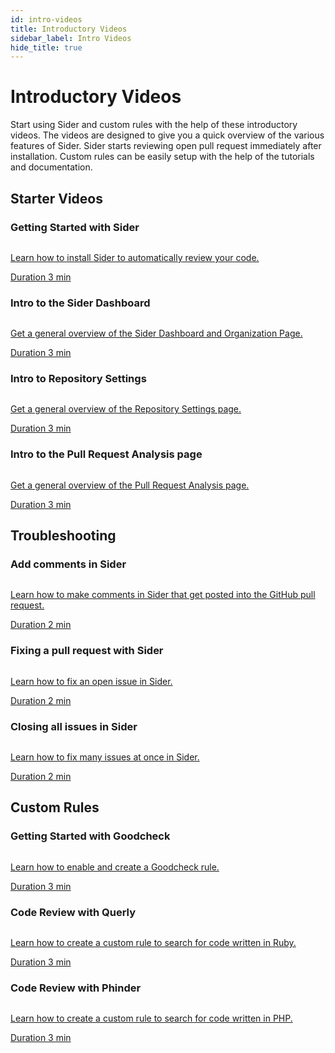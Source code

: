 ```yaml
---
id: intro-videos
title: Introductory Videos
sidebar_label: Intro Videos
hide_title: true
---
```


# Introductory Videos

Start using Sider and custom rules with the help of these introductory videos. The videos are designed to give you a quick overview of the various features of Sider. Sider starts reviewing open pull request immediately after installation. Custom rules can be easily setup with the help of the tutorials and documentation.

## Starter Videos

### Getting Started with Sider

<div class="VideoLink">
  <a class="VideoLink__link" href="../getting-started/setup#video-tutorial">
    <img class="VideoLink__thumb" src="https://img.youtube.com/vi/bCfgdf4cjcU/mqdefault.jpg" alt="" aria-hidden="true">
    <div>
      <p>Learn how to install Sider to automatically review your code.</p>
      <span class="VideoLink__duration">Duration 3 min</span>
    </div>
  </a>
</div>

### Intro to the Sider Dashboard

<div class="VideoLink">
  <a class="VideoLink__link" href="../getting-started/dashboard#introduction-video">
    <img class="VideoLink__thumb" src="https://img.youtube.com/vi/TIQ61lCm6nI/mqdefault.jpg" alt="" aria-hidden="true">
    <div>
      <p>Get a general overview of the Sider Dashboard and Organization Page.</p>
      <span class="VideoLink__duration">Duration 3 min</span>
    </div>
  </a>
</div>

### Intro to Repository Settings

<div class="VideoLink">
  <a class="VideoLink__link" href="../getting-started/repository-settings#introduction-video">
    <img class="VideoLink__thumb" src="https://img.youtube.com/vi/D7e8YZDrqQY/mqdefault.jpg" alt="" aria-hidden="true">
    <div>
      <p>Get a general overview of the Repository Settings page.</p>
      <span class="VideoLink__duration">Duration 3 min</span>
    </div>
  </a>
</div>

### Intro to the Pull Request Analysis page

<div class="VideoLink">
  <a class="VideoLink__link" href="../getting-started/working-with-issues#introduction-video">
    <img class="VideoLink__thumb" src="https://img.youtube.com/vi/A2CbtgI8_DY/mqdefault.jpg" alt="" aria-hidden="true">
    <div>
      <p>Get a general overview of the Pull Request Analysis page.</p>
      <span class="VideoLink__duration">Duration 3 min</span>
    </div>
  </a>
</div>

## Troubleshooting

### Add comments in Sider

<div class="VideoLink">
  <a class="VideoLink__link" href="../getting-started/working-with-issues#commenting-on-github">
    <img class="VideoLink__thumb" src="https://img.youtube.com/vi/16MuYzj_Ml0/mqdefault.jpg" alt="" aria-hidden="true">
    <div>
      <p>Learn how to make comments in Sider that get posted into the GitHub pull request.</p>
      <span class="VideoLink__duration">Duration 2 min</span>
    </div>
  </a>
</div>

### Fixing a pull request with Sider

<div class="VideoLink">
  <a class="VideoLink__link" href="../getting-started/working-with-issues#fixing-issues">
    <img class="VideoLink__thumb" src="https://img.youtube.com/vi/PBZU2Fw2k8A/mqdefault.jpg" alt="" aria-hidden="true">
    <div>
      <p>Learn how to fix an open issue in Sider.</p>
      <span class="VideoLink__duration">Duration 2 min</span>
    </div>
  </a>
</div>

### Closing all issues in Sider

<div class="VideoLink">
  <a class="VideoLink__link" href="../getting-started/working-with-issues#how-do-i-close-many-issues-at-once">
    <img class="VideoLink__thumb" src="https://img.youtube.com/vi/vnwf6pVLtWM/mqdefault.jpg" alt="" aria-hidden="true">
    <div>
      <p>Learn how to fix many issues at once in Sider.</p>
      <span class="VideoLink__duration">Duration 2 min</span>
    </div>
  </a>
</div>

## Custom Rules

### Getting Started with Goodcheck

<div class="VideoLink">
  <a class="VideoLink__link" href="../tools/others/goodcheck#getting-started">
    <img class="VideoLink__thumb" src="https://img.youtube.com/vi/8Zpm2gguE1M/mqdefault.jpg" alt="" aria-hidden="true">
    <div>
      <p>Learn how to enable and create a Goodcheck rule.</p>
      <span class="VideoLink__duration">Duration 3 min</span>
    </div>
  </a>
</div>

### Code Review with Querly

<div class="VideoLink">
  <a class="VideoLink__link" href="../tools/ruby/querly#getting-started">
    <img class="VideoLink__thumb" src="https://img.youtube.com/vi/WtHmNuWJzPA/mqdefault.jpg" alt="" aria-hidden="true">
    <div>
      <p>Learn how to create a custom rule to search for code written in Ruby.</p>
      <span class="VideoLink__duration">Duration 3 min</span>
    </div>
  </a>
</div>

### Code Review with Phinder

<div class="VideoLink">
  <a class="VideoLink__link" href="../tools/php/phinder#getting-started">
    <img class="VideoLink__thumb" src="https://img.youtube.com/vi/ErHtinxR3ns/mqdefault.jpg" alt="" aria-hidden="true">
    <div>
      <p>Learn how to create a custom rule to search for code written in PHP.</p>
      <span class="VideoLink__duration">Duration 3 min</span>
    </div>
  </a>
</div>


